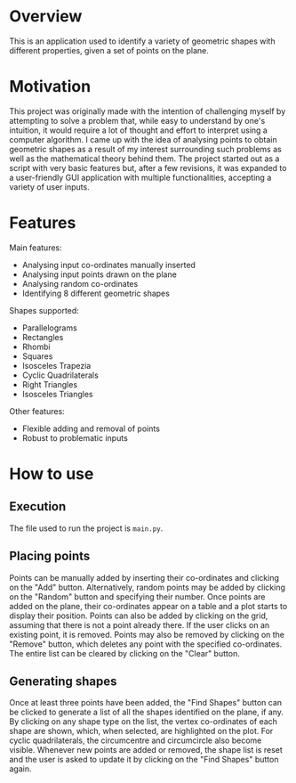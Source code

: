 # Overview

This is an application used to identify a variety of geometric shapes with different properties, given a set of points on the plane.

# Motivation

This project was originally made with the intention of challenging myself by attempting to solve a problem that, while easy to understand by one's intuition, it would require a lot of thought and effort to interpret using a computer algorithm. I came up with the idea of analysing points to obtain geometric shapes as a result of my interest surrounding such problems as well as the mathematical theory behind them. The project started out as a script with very basic features but, after a few revisions, it was expanded to a user-friendly GUI application with multiple functionalities, accepting a variety of user inputs.

# Features

Main features:

* Analysing input co-ordinates manually inserted
* Analysing input points drawn on the plane
* Analysing random co-ordinates
* Identifying 8 different geometric shapes

Shapes supported:

* Parallelograms
* Rectangles
* Rhombi
* Squares
* Isosceles Trapezia
* Cyclic Quadrilaterals
* Right Triangles
* Isosceles Triangles

Other features:

* Flexible adding and removal of points
* Robust to problematic inputs

# How to use

## Execution

The file used to run the project is ``main.py``.

## Placing points

Points can be manually added by inserting their co-ordinates and clicking on the "Add" button. Alternatively, random points may be added by clicking on the "Random" button and specifying their number. Once points are added on the plane, their co-ordinates appear on a table and a plot starts to display their position. Points can also be added by clicking on the grid, assuming that there is not a point already there. If the user clicks on an existing point, it is removed. Points may also be removed by clicking on the "Remove" button, which deletes any point with the specified co-ordinates. The entire list can be cleared by clicking on the "Clear" button.

## Generating shapes

Once at least three points have been added, the "Find Shapes" button can be clicked to generate a list of all the shapes identified on the plane, if any. By clicking on any shape type on the list, the vertex co-ordinates of each shape are shown, which, when selected, are highlighted on the plot. For cyclic quadrilaterals, the circumcentre and circumcircle also become visible. Whenever new points are added or removed, the shape list is reset and the user is asked to update it by clicking on the "Find Shapes" button again.